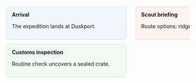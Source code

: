 <div class="tl-root">
  <svg class="tl-wires" xmlns="http://www.w3.org/2000/svg"></svg>
  <div class="tl-scroll">
    <div class="tl-col">
      <div class="tl-event" id="ev-a1" data-color="blue">
        <h4>Arrival</h4>
        <p>The expedition lands at Duskport.</p>
      </div>
      <div class="tl-event" id="ev-a2" data-color="green">
        <h4>Customs inspection</h4>
        <p>Routine check uncovers a sealed crate.</p>
      </div>
    </div>
    <div class="tl-col">
      <div class="tl-event" id="ev-b1" data-color="red">
        <h4>Scout briefing</h4>
        <p>Route options: ridge path vs. marsh road.</p>
      </div>
    </div>
  </div>
</div>

<script type="application/json" id="tl-links">
[
  { "from": "#ev-a1", "to": "#ev-b1", "color": "#7f8c8d" },
  { "from": "#ev-a2", "to": "#ev-b1", "color": "#c0392b" }
]
</script>

<style>
:root {
  --tl-col-width: 320px;
  --tl-col-gap: 24px;
  --tl-padding: 16px;
  --tl-wire-width: 2.5px;
  --tl-wire-alpha: 0.85;
  --tl-wire-curvature: 0.18;
}
.tl-root { position: relative; width: 100%; overflow: hidden; }
.tl-scroll {
  display: grid;
  grid-auto-flow: column;
  grid-auto-columns: var(--tl-col-width);
  gap: var(--tl-col-gap);
  padding: var(--tl-padding);
  overflow-x: auto;
}
.tl-event {
  border-radius: 8px;
  border: 1px solid rgba(0,0,0,0.1);
  background: #fff;
  padding: 12px 14px;
  margin-block: 12px;
  box-shadow: 0 1px 2px rgba(0,0,0,0.06);
}
.tl-event h4 { margin: 0 0 8px 0; }
.tl-event[data-color="blue"]   { border-color: #3498db33; background: #3498db10; }
.tl-event[data-color="green"]  { border-color: #2ecc7133; background: #2ecc7110; }
.tl-event[data-color="red"]    { border-color: #e74c3c33; background: #e74c3c10; }
.tl-wires {
  position: absolute;
  inset: 0;
  pointer-events: none;
}
.tl-wire-path {
  fill: none;
  stroke: #34495e;
  stroke-width: var(--tl-wire-width);
  opacity: var(--tl-wire-alpha);
}
</style>

<script>
function rect(el, root) {
  const r = el.getBoundingClientRect();
  const rr = root.getBoundingClientRect();
  return { x: r.left - rr.left, y: r.top - rr.top, w: r.width, h: r.height };
}
function drawWires(root) {
  const svg = root.querySelector('.tl-wires');
  const scroll = root.querySelector('.tl-scroll');
  svg.innerHTML = '';
  const links = JSON.parse(document.getElementById('tl-links').textContent);
  for (const link of links) {
    const fromEl = document.querySelector(link.from);
    const toEl = document.querySelector(link.to);
    if (!fromEl || !toEl) continue;
    const rf = rect(fromEl, scroll);
    const rt = rect(toEl, scroll);
    const x1 = rf.x + rf.w/2, y1 = rf.y + rf.h;
    const x2 = rt.x + rt.w/2, y2 = rt.y;
    const dx = Math.abs(x2 - x1);
    const dy = Math.abs(y2 - y1);
    const cx = dx * 0.3;
    const d = `M ${x1},${y1} C ${x1+cx},${y1+dy/2} ${x2-cx},${y2-dy/2} ${x2},${y2}`;
    const path = document.createElementNS('http://www.w3.org/2000/svg','path');
    path.setAttribute('d', d);
    path.setAttribute('class','tl-wire-path');
    if (link.color) path.style.stroke = link.color;
    svg.appendChild(path);
  }
  const sr = scroll.getBoundingClientRect();
  svg.setAttribute('viewBox', `0 0 ${sr.width} ${sr.height}`);
  svg.setAttribute('width', sr.width);
  svg.setAttribute('height', sr.height);
}
document.addEventListener('DOMContentLoaded', () => {
  const root = document.querySelector('.tl-root');
  if (!root) return;
  drawWires(root);
  window.addEventListener('resize', () => drawWires(root));
  root.querySelector('.tl-scroll').addEventListener('scroll', () => drawWires(root));
});
</script>
